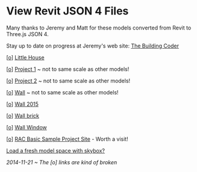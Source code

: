 View Revit JSON 4 Files
===

Many thanks to Jeremy and Matt for these models converted from Revit to Three.js JSON 4.

Stay up to date on progress at Jeremy's web site: [The Building Coder]( http://thebuildingcoder.typepad.com/ ) 

[[o]( #load-file-json4.js#../../../RvtVa3c/models/little_house.rvt.js#open#py=-10#ry=3#sx=1#sy=1#sz=1 )] 
[Little House]( #load-file-json4.js#../../../RvtVa3c/models/little_house.rvt.js#py=-10#ry=3#sx=1#sy=1#sz=1 )

[[o]( #load-file-json4.js#../../../RvtVa3c/models/Project1.rvt.js#open#px=-50#py=-10#ry=1.5#sx=0.01#sy=0.01#sz=0.01 )] 
[Project 1]( #load-file-json4.js#../../../RvtVa3c/models/Project1.rvt.js#px=-50#py=-10#ry=-1.5#sx=0.01#sy=0.01#sz=0.01 ) ~ not to same scale as other models!

[[o]( #load-file-json4.js#../../../RvtVa3c/models/Project2.rvt.js#open#py=-10#sx=0.01#sy=0.01#sz=0.01 )] 
[Project 2]( #load-file-json4.js#../../../RvtVa3c/models/Project2.rvt.js#px=120#py=-10#pz=120#ry=1.6#sx=0.01#sy=0.01#sz=0.01 ) ~ not to same scale as other models!

[[o]( #load-file-json4.js#../../../RvtVa3c/models/Wall.rvt.js#open#py=-10#sx=0.01#sy=0.01#sz=0.01 )] 
[Wall]( #load-file-json4.js#../../../RvtVa3c/models/Wall.rvt.js#px=20#py=-10#sx=0.01#sy=0.01#sz=0.01 ) ~ not to same scale as other models!

[[o]( #load-file-json4.js#../../../RvtVa3c/models/Wall_2015.rvt.js#open#sx=1#sy=1#sz=1 )] 
[Wall 2015]( #load-file-json4.js#../../../RvtVa3c/models/Wall_2015.rvt.js#px=50#py=-10#pz=30#ry=0.1#sx=1#sy=1#sz=1 )

[[o]( #load-file-json4.js#../../../RvtVa3c/models/Wall_brick.rvt.js#open#sx=1#sy=1#sz=1 )] 
[Wall brick]( #load-file-json4.js#../../../RvtVa3c/models/Wall_brick.rvt.js#px=50#py=-10#pz=50#ry=-0.03#sx=1#sy=1#sz=1 )

[[o]( #load-file-json4.js#../../../RvtVa3c/models/WallWindow.rvt.js#open#sx=0.01#sy=0.01#sz=0.01 )] 
[Wall Window]( #load-file-json4.js#../../../RvtVa3c/models/WallWindow.rvt.js#px=50#py=-10#pz=80#ry=0.08#sx=0.01#sy=0.01#sz=0.01 )

[[o]( #load-file-json4.js#../../../RvtVa3c/models/rac_basic_sample_project_site.rvt.js#open#sx=1#sy=1#sz=1 )] 
[RAC Basic Sample Project Site]( #load-file-json4.js#../../../RvtVa3c/models/rac_basic_sample_project_site.rvt.js#px=1#sx=1#sy=1#sz=1 ) - Worth a visit!

 [Load a fresh model space with skybox?]( #load-file-html.js#../templates/template-skybox.html )

_2014-11-21 ~ The [o] links are kind of broken_
